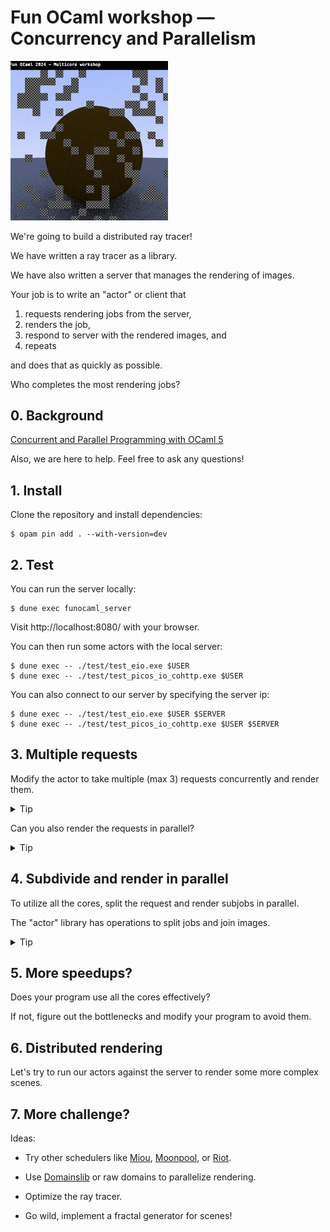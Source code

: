 # Fun OCaml workshop &mdash; Concurrency and Parallelism

<img width="50%" src="doc/sphere.png">

We're going to build a distributed ray tracer!

We have written a ray tracer as a library.

We have also written a server that manages the rendering of images.

Your job is to write an "actor" or client that

1. requests rendering jobs from the server,
2. renders the job,
3. respond to server with the rendered images, and
4. repeats

and does that as quickly as possible.

Who completes the most rendering jobs?

## 0. Background

[Concurrent and Parallel Programming with OCaml 5](https://speakerdeck.com/kayceesrk/concurrent-and-parallel-programming-with-ocaml-5)

Also, we are here to help. Feel free to ask any questions!

## 1. Install

Clone the repository and install dependencies:

```shell
$ opam pin add . --with-version=dev
```

## 2. Test

You can run the server locally:

```shell
$ dune exec funocaml_server
```

Visit http://localhost:8080/ with your browser.

You can then run some actors with the local server:

```shell
$ dune exec -- ./test/test_eio.exe $USER
$ dune exec -- ./test/test_picos_io_cohttp.exe $USER
```

You can also connect to our server by specifying the server ip:

```shell
$ dune exec -- ./test/test_eio.exe $USER $SERVER
$ dune exec -- ./test/test_picos_io_cohttp.exe $USER $SERVER
```

## 3. Multiple requests

Modify the actor to take multiple (max 3) requests concurrently and render them.

<details><summary>Tip</summary>You could just fork a few fibers.  With Eio you
might use a <a
href="https://github.com/ocaml-multicore/eio?tab=readme-ov-file#switches">switch</a>
or e.g.  <a
href="https://ocaml-multicore.github.io/eio/eio/Eio/Fiber/index.html#val-all">all</a>.
With Picos you could use the sample <a
href="https://ocaml-multicore.github.io/picos/doc/picos_std/Picos_std_structured/index.html">structured
concurrency library</a>, which has e.g. the <code>Flock</code> mechanism and
<code>Run.all</code>.  </details>

Can you also render the requests in parallel?

<details><summary>Tip</summary>With Eio you'd use a <a
href="https://github.com/ocaml-multicore/eio?tab=readme-ov-file#domain-manager">domain
manager</a>.  Some of <a
href="https://ocaml-multicore.github.io/picos/doc/picos_mux/index.html">the
Picos sample schedulers</a> directly support multi-threading, which means that
multiple domains are automatically used to run fibers.</details>

## 4. Subdivide and render in parallel

To utilize all the cores, split the request and render subjobs in parallel.

The "actor" library has operations to split jobs and join images.

<details><summary>Tip</summary>You might want to use a concurrent data
structure to manage jobs that you'll then execute in parallel.  <a
href="https://github.com/ocaml-multicore/saturn">Saturn</a> and <a
href="https://github.com/ocaml-multicore/kcas">Kcas</a> provide concurrent data
structures.  Kcas also provides blocking data structures that work with your
scheduler either through domain-local-await (supported by Eio) or <a
href="https://github.com/ocaml-multicore/kcas/pull/204">through Picos</a>.

If you use a non-blocking data structure, you might need to yield.

Which is better for parallelism? FIFO or LIFO?</details>

## 5. More speedups?

Does your program use all the cores effectively?

If not, figure out the bottlenecks and modify your program to avoid them.

## 6. Distributed rendering

Let's try to run our actors against the server to render some more complex
scenes.

## 7. More challenge?

Ideas:

- Try other schedulers like [Miou](https://github.com/robur-coop/miou),
  [Moonpool](https://github.com/c-cube/moonpool), or
  [Riot](https://github.com/riot-ml/riot).

- Use [Domainslib](https://github.com/ocaml-multicore/domainslib) or raw domains
  to parallelize rendering.

- Optimize the ray tracer.

- Go wild, implement a fractal generator for scenes!
